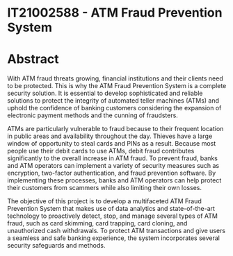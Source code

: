 # IT21002588 - ATM Fraud Prevention System

# Abstract

With ATM fraud threats growing, financial institutions and their clients need to be protected. This is why the ATM Fraud Prevention System is a complete security solution. It is essential to develop sophisticated and reliable solutions to protect the integrity of automated teller machines (ATMs) and uphold the confidence of banking customers considering the expansion of electronic payment methods and the cunning of fraudsters. 

ATMs are particularly vulnerable to fraud because to their frequent location in public areas and availability throughout the day. Thieves have a large window of opportunity to steal cards and PINs as a result. Because most people use their debit cards to use ATMs, debit fraud contributes significantly to the overall increase in ATM fraud. To prevent fraud, banks and ATM operators can implement a variety of security measures such as encryption, two-factor authentication, and fraud prevention software. By implementing these processes, banks and ATM operators can help protect their customers from scammers while also limiting their own losses.

The objective of this project is to develop a multifaceted ATM Fraud Prevention System that makes use of data analytics and state-of-the-art technology to proactively detect, stop, and manage several types of ATM fraud, such as card skimming, card trapping, card cloning, and unauthorized cash withdrawals. To protect ATM transactions and give users a seamless and safe banking experience, the system incorporates several security safeguards and methods. 
